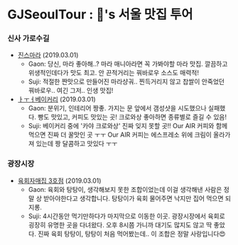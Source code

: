 # GJSeoulTour : 🍆's 서울 맛집 투어

### 신사 가로수길
- [진스마라](https://store.naver.com/restaurants/detail?entry=plt&id=175694662&query=%EC%A7%84%EC%8A%A4%EB%A7%88%EB%9D%BC) (2019.03.01)
  - Gaon: 당신, 마라 좋아해..? 마라 매니아라면 꼭 가봐야할 마라 맛집. 깔끔하고 위생적인데다가 맛도 최고. 안 끈적거리는 꿔바로우 소스도 매력적!
  - Suji: 적절한 짠맛으로 만들어진 마라샹궈.. 찐득거리지 않고 찹쌀이 안죽었던 꿔바로우.. 여긴 그저.. 인생 맛집!
- [ㅏㅜㅓ베이커리](https://store.naver.com/restaurants/detail?id=1207253764) (2019.03.01)
  - Gaon: 분위기, 인테리어 짱좋. 가지는 문 앞에서 갬성샷을 시도했으나 실패했다. 빵도 맛있고, 커피도 맛있는 곳! 크로와상 좋아하면 종류별로 즐길 수 있음!
  - Suji: 베이커리 중에 '카야 크로와상' 진짜 잊지 못할 곳!! Our AIR 커피와 함께 먹으면 진짜 더 꿀맛인 곳 ㅜㅜ Our AIR 커피는 에스프레소 위에 크림이 올라가져 있는데 짱 달콤하고 맛있다 ㅜㅜ

### 광장시장
- [육회자매집 3호점](https://store.naver.com/restaurants/detail?id=1278209080) (2019.03.01)
  - Gaon: 육회와 탕탕이, 생각해보지 못한 조합이었는데 이걸 생각해낸 사람은 정말 상 받아야한다고 생각합니다. 탕탕이가 육회 물어주면 낙지만 집어 먹으면 되지롱.
  - Suji: 4시간동안 먹기만하다가 마지막으로 이동한 이곳. 광장시장에서 육회로 굉장히 유명한 곳을 다녀왔다. 오후 8시쯤 가니까 대기도 많지도 않고 딱 좋았다. 진짜 육회 탕탕이, 탕탕이 처음 먹어봤는데.. 이 조합은 정말 사랑입니다😍
